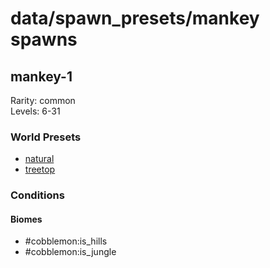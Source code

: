 # data/spawn_presets/mankey spawns  
  
## mankey-1  
Rarity: common  
Levels: 6-31  
  
### World Presets  
* [natural](/data/world_presets/natural.md)  
* [treetop](/data/world_presets/treetop.md)  
  
### Conditions  
  
#### Biomes  
  * #cobblemon:is_hills
  * #cobblemon:is_jungle
  
